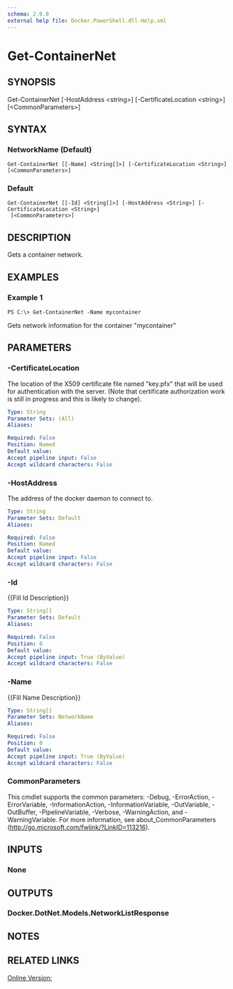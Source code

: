 ```yaml
---
schema: 2.0.0
external help file: Docker.PowerShell.dll-Help.xml
---
```


# Get-ContainerNet
## SYNOPSIS
Get-ContainerNet \[-HostAddress \<string\>\] \[-CertificateLocation \<string\>\] \[\<CommonParameters\>\]
## SYNTAX

### NetworkName (Default)
```
Get-ContainerNet [[-Name] <String[]>] [-CertificateLocation <String>] [<CommonParameters>]
```

### Default
```
Get-ContainerNet [[-Id] <String[]>] [-HostAddress <String>] [-CertificateLocation <String>]
 [<CommonParameters>]
```

## DESCRIPTION
Gets a container network.
## EXAMPLES

### Example 1
```
PS C:\> Get-ContainerNet -Name mycontainer
```

Gets network information for the container "mycontainer"
## PARAMETERS

### -CertificateLocation
The location of the X509 certificate file named "key.pfx" that will be used for authentication with the server.  (Note that certificate authorization work is still in progress and this is likely to change).





```yaml
Type: String
Parameter Sets: (All)
Aliases: 

Required: False
Position: Named
Default value: 
Accept pipeline input: False
Accept wildcard characters: False
```

### -HostAddress
The address of the docker daemon to connect to.





```yaml
Type: String
Parameter Sets: Default
Aliases: 

Required: False
Position: Named
Default value: 
Accept pipeline input: False
Accept wildcard characters: False
```

### -Id
{{Fill Id Description}}

```yaml
Type: String[]
Parameter Sets: Default
Aliases: 

Required: False
Position: 0
Default value: 
Accept pipeline input: True (ByValue)
Accept wildcard characters: False
```

### -Name
{{Fill Name Description}}

```yaml
Type: String[]
Parameter Sets: NetworkName
Aliases: 

Required: False
Position: 0
Default value: 
Accept pipeline input: True (ByValue)
Accept wildcard characters: False
```

### CommonParameters
This cmdlet supports the common parameters: -Debug, -ErrorAction, -ErrorVariable, -InformationAction, -InformationVariable, -OutVariable, -OutBuffer, -PipelineVariable, -Verbose, -WarningAction, and -WarningVariable. For more information, see about_CommonParameters (http://go.microsoft.com/fwlink/?LinkID=113216).
## INPUTS

### None

## OUTPUTS

### Docker.DotNet.Models.NetworkListResponse

## NOTES

## RELATED LINKS

[Online Version:]()






